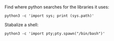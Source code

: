 Find where python searches for the libraries it uses:
```
python3 -c 'import sys; print (sys.path)'
```

Stabalize a shell:
```
python3 -c 'import pty;pty.spawn("/bin/bash")'
```
